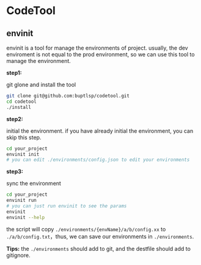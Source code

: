 # CodeTool


## envinit

envinit is a tool for  manage the environments of project. usually, the dev enviroment is not equal to the prod environment, so we can use this tool to manage the environment.

**step1:**

git glone and install the tool

```bash 
git clone git@github.com:buptlsp/codetool.git
cd codetool
./install
```

**step2:**

initial the environment. if you have already initial the environment, you can skip this step.

```bash
cd your_project
envinit init
# you can edit ./environments/config.json to edit your environments
````

**step3:**

sync the environment

```bash
cd your_project
envinit run 
# you can just run envinit to see the params
envinit
envinit --help
```
the script will copy `./environments/{envName}/a/b/config.xx` to `./a/b/config.txt`，thus, we can save our environments in `./environments`.

**Tips:** the `./environments` should add to git, and the destfile should add to gitignore.



